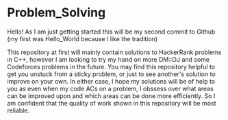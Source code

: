 # Problem_Solving
Hello! As I am just getting started this will be my second commit to Github (my first was Hello_World because I like the tradition)

This repository at first will mainly contain solutions to HackerRank problems in C++, however I am looking to try my hand on more DM::OJ and some Codeforces problems in the future.
You may find this repository helpful to get you unstuck from a sticky problem, or just to see another's solution to improve on your own. In either case, I hope my solutions will be of help to you as even when my code ACs on a problem, I obssess over what areas can be improved upon and which areas can be done more efficiently. So I am confident that the quality of work shown in this repository will be most reliable.

